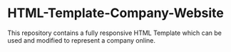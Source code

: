 # HTML-Template-Company-Website
This repository contains a fully responsive HTML Template which can be used and modified to represent a company online. 
